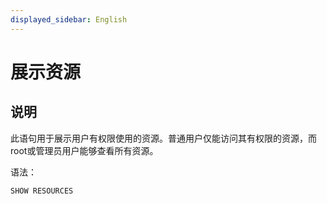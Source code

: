 ```yaml
---
displayed_sidebar: English
---
```


# 展示资源

## 说明

此语句用于展示用户有权限使用的资源。普通用户仅能访问其有权限的资源，而root或管理员用户能够查看所有资源。

语法：

```sql
SHOW RESOURCES
```
